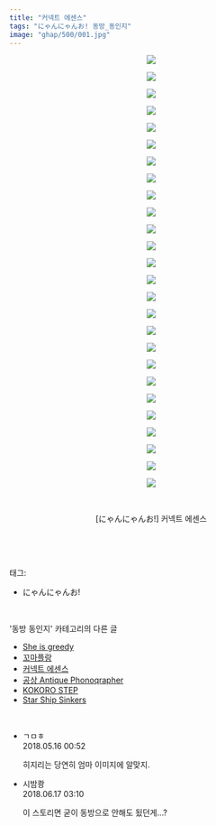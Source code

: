 ```yaml
---
title: "커넥트 에센스"
tags: "にゃんにゃんお! 동방_동인지"
image: "ghap/500/001.jpg"
---
```

<div class="article">
<p style="text-align: center; clear: none; float: none;"><img src="{{ site.nasurl }}/ghap/500/001.jpg"/></p>
<p style="text-align: center; clear: none; float: none;"><img src="{{ site.nasurl }}/ghap/500/002.jpg"/></p>
<p style="text-align: center; clear: none; float: none;"><img src="{{ site.nasurl }}/ghap/500/003.jpg"/></p>
<p style="text-align: center; clear: none; float: none;"><img src="{{ site.nasurl }}/ghap/500/004.jpg"/></p>
<p style="text-align: center; clear: none; float: none;"><img src="{{ site.nasurl }}/ghap/500/005.jpg"/></p>
<p style="text-align: center; clear: none; float: none;"><img src="{{ site.nasurl }}/ghap/500/006.jpg"/></p>
<p style="text-align: center; clear: none; float: none;"><img src="{{ site.nasurl }}/ghap/500/007.jpg"/></p>
<p style="text-align: center; clear: none; float: none;"><img src="{{ site.nasurl }}/ghap/500/008.jpg"/></p>
<p style="text-align: center; clear: none; float: none;"><img src="{{ site.nasurl }}/ghap/500/009.jpg"/></p>
<p style="text-align: center; clear: none; float: none;"><img src="{{ site.nasurl }}/ghap/500/010.jpg"/></p>
<p style="text-align: center; clear: none; float: none;"><img src="{{ site.nasurl }}/ghap/500/011.jpg"/></p>
<p style="text-align: center; clear: none; float: none;"><img src="{{ site.nasurl }}/ghap/500/012.jpg"/></p>
<p style="text-align: center; clear: none; float: none;"><img src="{{ site.nasurl }}/ghap/500/013.jpg"/></p>
<p style="text-align: center; clear: none; float: none;"><img src="{{ site.nasurl }}/ghap/500/014.jpg"/></p>
<p style="text-align: center; clear: none; float: none;"><img src="{{ site.nasurl }}/ghap/500/015.jpg"/></p>
<p style="text-align: center; clear: none; float: none;"><img src="{{ site.nasurl }}/ghap/500/016.jpg"/></p>
<p style="text-align: center; clear: none; float: none;"><img src="{{ site.nasurl }}/ghap/500/017.jpg"/></p>
<p style="text-align: center; clear: none; float: none;"><img src="{{ site.nasurl }}/ghap/500/018.jpg"/></p>
<p style="text-align: center; clear: none; float: none;"><img src="{{ site.nasurl }}/ghap/500/019.jpg"/></p>
<p style="text-align: center; clear: none; float: none;"><img src="{{ site.nasurl }}/ghap/500/020.jpg"/></p>
<p style="text-align: center; clear: none; float: none;"><img src="{{ site.nasurl }}/ghap/500/021.jpg"/></p>
<p style="text-align: center; clear: none; float: none;"><img src="{{ site.nasurl }}/ghap/500/022.jpg"/></p>
<p style="text-align: center; clear: none; float: none;"><img src="{{ site.nasurl }}/ghap/500/023.jpg"/></p>
<p style="text-align: center; clear: none; float: none;"><img src="{{ site.nasurl }}/ghap/500/024.jpg"/></p>
<p style="text-align: center; clear: none; float: none;"><img src="{{ site.nasurl }}/ghap/500/025.jpg"/></p>
<p style="text-align: center; clear: none; float: none;"><img src="{{ site.nasurl }}/ghap/500/026.jpg"/></p>
<p style="text-align: center; clear: none; float: none;"><br/></p>
<p style="text-align: center; clear: none; float: none;">[にゃんにゃんお!] 커넥트 에센스</p>
<p><br/></p>
</div><br/>
<div class="tagTrail">
<p>태그: </p>
<ul>
<li>にゃんにゃんお!</li>
</ul>
</div><br/>
<div class="another">
<p>'동방 동인지' 카테고리의 다른 글</p>
<ul>
<li><a href="/2016-06-22-ghap_502">She is greedy</a></li>
<li><a href="/2016-06-22-ghap_501">꼬마플랑</a></li>
<li><a href="/2016-06-22-ghap_500">커넥트 에센스</a></li>
<li><a href="/2016-06-22-ghap_499">공상 Antique Phonoqrapher</a></li>
<li><a href="/2016-06-22-ghap_498">KOKORO STEP</a></li>
<li><a href="/2016-06-22-ghap_497">Star Ship Sinkers</a></li>
</ul>
</div><br/>
<div class="cb_module cb_fluid">
<div class="cb_wrt cb_profile">
<div class="comment">
<ul>
<li class="cb_thumb_off" id="comment15256917">
<div class="cb_comment_area">
<div class="cb_info_area">
<div class="cb_section">
<span class="cb_nick_name">ㄱㅁㅎ</span>
</div>
<div class="cb_section">
<span class="cb_date">2018.05.16 00:52 </span>
</div>
</div>
<div class="cb_dsc_comment">
<p class="cb_dsc">
											히지리는 당연히 엄마 이미지에 알맞지.
										</p>
</div>
</div></li>
<li class="cb_thumb_off" id="comment15271718">
<div class="cb_comment_area">
<div class="cb_info_area">
<div class="cb_section">
<span class="cb_nick_name">시밤쾅</span>
</div>
<div class="cb_section">
<span class="cb_date">2018.06.17 03:10 </span>
</div>
</div>
<div class="cb_dsc_comment">
<p class="cb_dsc">
											이 스토리면 굳이 동방으로 안해도 됬던게...?
										</p>
</div>
</div></li>
</ul>
</div>
</div><!-- commentList close -->
</div><br/>
